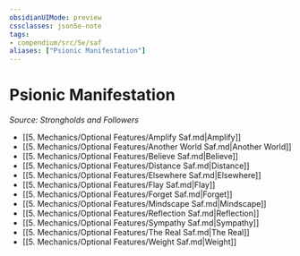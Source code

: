 ```yaml
---
obsidianUIMode: preview
cssclasses: json5e-note
tags:
- compendium/src/5e/saf
aliases: ["Psionic Manifestation"]
---
```

# Psionic Manifestation
*Source: Strongholds and Followers* 

- [[5. Mechanics/Optional Features/Amplify Saf.md\|Amplify]]
- [[5. Mechanics/Optional Features/Another World Saf.md\|Another World]]
- [[5. Mechanics/Optional Features/Believe Saf.md\|Believe]]
- [[5. Mechanics/Optional Features/Distance Saf.md\|Distance]]
- [[5. Mechanics/Optional Features/Elsewhere Saf.md\|Elsewhere]]
- [[5. Mechanics/Optional Features/Flay Saf.md\|Flay]]
- [[5. Mechanics/Optional Features/Forget Saf.md\|Forget]]
- [[5. Mechanics/Optional Features/Mindscape Saf.md\|Mindscape]]
- [[5. Mechanics/Optional Features/Reflection Saf.md\|Reflection]]
- [[5. Mechanics/Optional Features/Sympathy Saf.md\|Sympathy]]
- [[5. Mechanics/Optional Features/The Real Saf.md\|The Real]]
- [[5. Mechanics/Optional Features/Weight Saf.md\|Weight]]